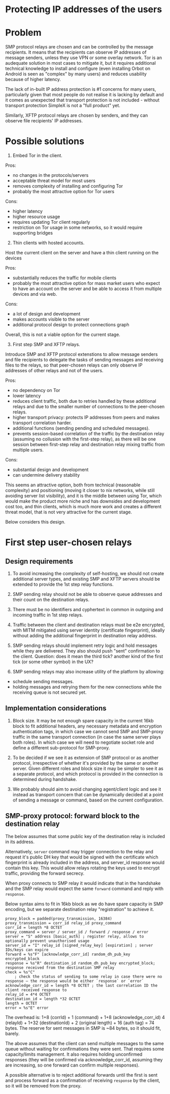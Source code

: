 # Protecting IP addresses of the users

# Problem

SMP protocol relays are chosen and can be controlled by the message recipients. It means that the recipients can observe IP addresses of message senders, unless they use VPN or some overlay network. Tor is an audequate solution in most cases to mitigate it, but it requires additional technical knowledge to install and configure (even installing Orbot on Android is seen as "complex" by many users) and reduces usability because of higher latency.

The lack of in-built IP address protection is #1 concerns for many users, particularly given that most people do not realise it is lacking by default and it comes as unexpected that transport protection is not included - without transport protection SimpleX is not a "full product" yet.

Similarly, XFTP protocol relays are chosen by senders, and they can observe file recipients' IP addresses.

# Possible solutions

1. Embed Tor in the client.

Pros:
- no changes in the protocols/servers
- acceptable threat model for most users
- removes complexity of installing and configuring Tor
- probably the most attractive option for Tor users

Cons:
- higher latency
- higher resource usage
- requires updating Tor client regularly
- restriction on Tor usage in some networks, so it would require supporting bridges

2. Thin clients with hosted accounts.

Host the current client on the server and have a thin client running on the devices

Pros:
- substantially reduces the traffic for mobile clients
- probably the most attractive option for mass market users who expect to have an account on the server and be able to access it from multiple devices and via web.

Cons:
- a lot of design and development
- makes accounts visible to the server
- additional protocol design to protect connections graph

Overall, this is not a viable option for the current stage.

3. First step SMP and XFTP relays.

Introduce SMP and XFTP protocol extenstions to allow message senders and file recipients to delegate the tasks of sending messages and receiving files to the relays, so that peer-chosen relays can only observe IP addresses of other relays and not of the users.

Pros:
- no dependency on Tor
- lower latency
- reduces client traffic, both due to retries handled by these additional relays and due to the smaller number of connections to the peer-chosen relays.
- higher transport privacy: protects IP addresses from peers and makes transport correlation harder.
- additional functions (sending pending and scheduled messages).
- prevents session-based correlation of the traffic by the destination relay (assuming no collusion with the first-step relay), as there will be one session between first-step relay and destination relay mixing traffic from multiple users.

Cons:
- substantial design and development
- can undermine delivery stability

This seems an attractive option, both from technical (reasonable complexity) and positioning (moving it closer to nix networks, while still avoiding server list visibility), and it is the middle between using Tor, which would make the product more niche and has downsides and development cost too, and thin clients, which is much more work and creates a different threat model, that is not very attractive for the current stage.

Below considers this design.

# First step user-chosen relays

## Design requirements

1. To avoid increasing the complexity of self-hosting, we should not create additional server types, and existing SMP and XFTP servers should be extended to provide the 1st step relay functions.

2. SMP sending relay should not be able to observe queue addresses and their count on the destination relays.

3. There must be no identifiers and cyphertext in common in outgoing and incoming traffic in 1st step relays.

4. Traffic between the client and destination relays must be e2e encrypted, with MITM mitigated using server identity (certificate fingerprint), ideally without adding the additional fingerprint in destination relay address.

5. SMP sending relays should implement retry logic and hold messages while they are delivered. They also should push "sent" confirmation to the client. Question: does it mean the third tick? another kind of the first tick (or some other symbol) in the UX?

6. SMP sending relays may also increase utility of the platform by allowing:

- schedule sending messages.
- holding messages and retrying them for the new connections while the receiving queue is not secured yet.

## Implementation considerations

1. Block size. It may be not enough spare capacity in the current 16kb block to fit additional headers, any necessary metadata and encryption authentication tags, in which case we cannot send SMP and SMP-proxy traffic in the same transport connection (in case the same server plays both roles). In which case we will need to negotiate socket role and define a different sub-protocol for SMP-proxy.

2. To be decided if we see it as extension of SMP protocol or as another protocol, irrespective of whether it's provided by the same or another server. Given different roles and block size it may be simpler to see it as a separate protocol, and which protocol is provided in the connection is determined during handshake.

3. We probably should aim to avoid changing agent/client logic and see it instead as transport concern that can be dynamically decided at a point of sending a message or command, based on the current configuration.

## SMP-proxy protocol: forward block to the destination relay

The below assumes that some public key of the destination relay is included in its address.

Alternatively, `server` command may trigger connection to the relay and request it's public DH key that would be signed with the certificate which fingerprint is already included in the address, and server_id response would contain this key. This would allow relays rotating the keys used to encrypt traffic, providing the forward secrecy.

When proxy connects to SMP relay it would indicate that in the handshake and the SMP relay would expect the same `forward` command and reply with `response`.

Below syntax aims to fit in 16kb block as we do have spare capacity in SMP encoding, but we separate destination relay "registration" to achieve it.

```abnf
proxy_block = padded(proxy_transmission, 16384)
proxy_transmission = corr_id relay_id proxy_command
corr_id = length *8 OCTET
proxy_command = server / server_id / forward / response / error
server = "S" address [basic_auth] ; register relay, allows to optionally prevent unauthorised usage
server_id = "I" relay_id [signed_relay_key] [expiration] ; server IDs/keys can expire
forward = %s"F" [acknowledge_corr_id] random_dh_pub_key encrypted_block
response = %s"R" destination_id random_dh_pub_key encrypted_block; response received from the destination SMP relay
check = %s"C"
    ; check the status of sending to some relay in case there were no response – the response would be either `response` or `error`
acknowledge_corr_id = length *8 OCTET ; the last correlation ID the client received response to
relay_id = 4*4 OCTET
destination_id = length *32 OCTET
length = OCTET
error = %s"E" error
```

The overhead is: 1+8 (corrId) + 1 (command) + 1+8 (acknowledge_corr_id) 4 (relayId) + 1+32 (destinationId) + 2 (original length) + 16 (auth tag) = 74 bytes. The reserve for sent messages in SMP is ~84 bytes, so it should fit, barely.

The above assumes that the client can send multiple messages to the same queue without waiting for confirmations they were sent. That requires some capacity/limits management. It also requires holding unconfirmed responses (they will be confirmed via acknowledge_corr_id, assuming they are increasing, so one forward can confirm multiple responses). 

A possible alternative is to reject additional forwards until the first is sent and process forward as a confirmation of receiving `response` by the client, so it will be removed from the proxy.
